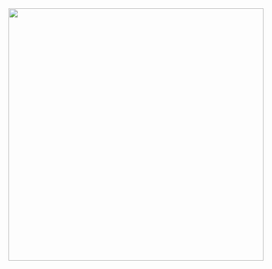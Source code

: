<img src="https://i.pinimg.com/originals/d9/1d/4e/d91d4ebe9b03d9836f994d2e0f9e4f29.gif" style="width:100%;height:500px;object-fit:cover;"/>
